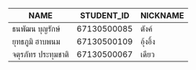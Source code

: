 | NAME | STUDENT_ID | NICKNAME  |
| -------------- | ----------- | ----------|
| ธนพัฒน บุญรักษ์ | 67130500085 | ตังค์ |
|ยุทธภูมิ ฮาบพนม|67130500109|อุ้งอิ้ง|
| จตุรภัทร ประทุมชาติ | 67130500067 | เดียว |

